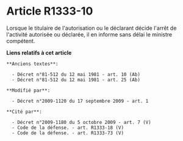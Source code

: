 # Article R1333-10

Lorsque le titulaire de l'autorisation ou le déclarant décide l'arrêt de l'activité autorisée ou déclarée, il en informe sans
délai le ministre compétent.

**Liens relatifs à cet article**

	**Anciens textes**:

	  - Décret n°81-512 du 12 mai 1981 - art. 10 (Ab)
	  - Décret n°81-512 du 12 mai 1981 - art. 25 (Ab)

	**Modifié par**:

	  - Décret n°2009-1120 du 17 septembre 2009 - art. 1

	**Cité par**:

	  - Décret n°2009-1180 du 5 octobre 2009 - art. 7 (V)
	  - Code de la défense. - art. R1333-18 (V)
	  - Code de la défense. - art. R1333-73 (V)
